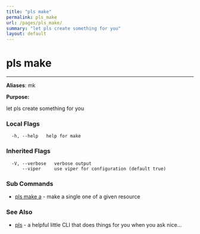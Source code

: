 ```yaml
---
title: "pls make"
permalink: pls_make
url: /pages/pls_make/
summary: "let pls create something for you"
layout: default
---
```

# pls make 

---
**Aliases**: mk

**Purpose:**

let pls create something for you

### Local Flags

```
  -h, --help   help for make
```

### Inherited Flags

```
  -V, --verbose   verbose output
      --viper     use viper for configuration (default true)
```
### Sub Commands

* [pls make a](/pages/pls_make_a/)	 - make a single one of a given resource

### See Also

* [pls](/pages/pls/)	 - a helpful little CLI that does things for you when you ask nice...
